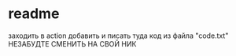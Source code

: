 # readme
заходить в action добавить и писать туда код из файла "code.txt"
НЕЗАБУДТЕ СМЕНИТЬ НА СВОЙ НИК
